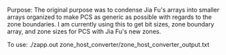 Purpose:
    The original purpose was to condense Jia Fu's arrays into smaller arrays
        organized to make PCS as generic as possible with regards to the zone
        boundaries. I am currently using this to get bit sizes, zone boundary
        array, and zone sizes for PCS with Jia Fu's new zones.

To use:
    ./zapp.out zone_host_converter/zone_host_converter_output.txt
